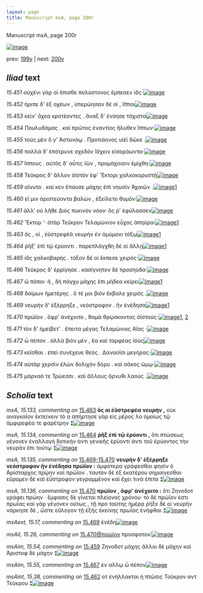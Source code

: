 ```yaml
---
layout: page
title: Manuscript msA, page 200r
---
```


Manuscript msA, page 200r

[![image](http://www.homermultitext.org/iipsrv?OBJ=IIP,1.0&FIF=/project/homer/pyramidal/deepzoom/hmt/vaimg/2017a/VA200RN_0371.tif&WID=100&CVT=JPEG)](http://www.homermultitext.org/ict2/?urn=urn:cite2:hmt:vaimg.2017a:VA200RN_0371)

prev:  [199v](../199v/) | next:  [200v](../200v/)

## *Iliad* text

*15.451* <a id="15.451"/> αὐχένι γάρ οἱ ὄπισθε πολύστονος ἔμπεσεν ἰ̈ός·[![image](http://www.homermultitext.org/iipsrv?OBJ=IIP,1.0&FIF=/project/homer/pyramidal/deepzoom/hmt/vaimg/2017a/VA200RN_0371.tif&RGN=0.168,0.1983,0.398,0.0338&WID=1000&CVT=JPEG)](http://www.homermultitext.org/ict2/?urn=urn:cite2:hmt:vaimg.2017a:VA200RN_0371@0.168,0.1983,0.398,0.0338)

*15.452* <a id="15.452"/> ήριπε δ' ἐξ οχέων , ὑπερώησαν δέ οἱ , ἵ̈πποι[![image](http://www.homermultitext.org/iipsrv?OBJ=IIP,1.0&FIF=/project/homer/pyramidal/deepzoom/hmt/vaimg/2017a/VA200RN_0371.tif&RGN=0.169,0.2209,0.361,0.0338&WID=1000&CVT=JPEG)](http://www.homermultitext.org/ict2/?urn=urn:cite2:hmt:vaimg.2017a:VA200RN_0371@0.169,0.2209,0.361,0.0338)

*15.453* <a id="15.453"/> κεὶν' ὄχεα κροτέοντες . ἄναξ δ' ἐνόησε τάχιστα[![image](http://www.homermultitext.org/iipsrv?OBJ=IIP,1.0&FIF=/project/homer/pyramidal/deepzoom/hmt/vaimg/2017a/VA200RN_0371.tif&RGN=0.172,0.2397,0.414,0.0338&WID=1000&CVT=JPEG)](http://www.homermultitext.org/ict2/?urn=urn:cite2:hmt:vaimg.2017a:VA200RN_0371@0.172,0.2397,0.414,0.0338)

*15.454* <a id="15.454"/> Πουλυδάμας . καὶ πρῶτος ἐναντίος ἤλυθεν ἵππων·[![image](http://www.homermultitext.org/iipsrv?OBJ=IIP,1.0&FIF=/project/homer/pyramidal/deepzoom/hmt/vaimg/2017a/VA200RN_0371.tif&RGN=0.169,0.26,0.427,0.0338&WID=1000&CVT=JPEG)](http://www.homermultitext.org/ict2/?urn=urn:cite2:hmt:vaimg.2017a:VA200RN_0371@0.169,0.26,0.427,0.0338)

*15.455* <a id="15.455"/> τοὺς μὲν ὅ γ' Ἀστυνόῳ . Προτιάονος υἱέϊ δῶκε .[![image](http://www.homermultitext.org/iipsrv?OBJ=IIP,1.0&FIF=/project/homer/pyramidal/deepzoom/hmt/vaimg/2017a/VA200RN_0371.tif&RGN=0.167,0.2772,0.405,0.0293&WID=1000&CVT=JPEG)](http://www.homermultitext.org/ict2/?urn=urn:cite2:hmt:vaimg.2017a:VA200RN_0371@0.167,0.2772,0.405,0.0293)

*15.456* <a id="15.456"/> πολλὰ δ' ἐπότρυνε σχεδὸν ἴ̈σχειν εἰσορόωντα·[![image](http://www.homermultitext.org/iipsrv?OBJ=IIP,1.0&FIF=/project/homer/pyramidal/deepzoom/hmt/vaimg/2017a/VA200RN_0371.tif&RGN=0.166,0.2975,0.405,0.0293&WID=1000&CVT=JPEG)](http://www.homermultitext.org/ict2/?urn=urn:cite2:hmt:vaimg.2017a:VA200RN_0371@0.166,0.2975,0.405,0.0293)

*15.457* <a id="15.457"/> ἵππους . αὐτὸς δ' αὖτις ἰ̈ὼν , προμάχοισιν ἐμίχθη·[![image](http://www.homermultitext.org/iipsrv?OBJ=IIP,1.0&FIF=/project/homer/pyramidal/deepzoom/hmt/vaimg/2017a/VA200RN_0371.tif&RGN=0.166,0.3156,0.421,0.0346&WID=1000&CVT=JPEG)](http://www.homermultitext.org/ict2/?urn=urn:cite2:hmt:vaimg.2017a:VA200RN_0371@0.166,0.3156,0.421,0.0346)

*15.458* <a id="15.458"/> Τεῦκρος δ' ἄλλον ὀϊστὸν ἐφ' Ἕκτορι χαλκοκορυστῇ[![image](http://www.homermultitext.org/iipsrv?OBJ=IIP,1.0&FIF=/project/homer/pyramidal/deepzoom/hmt/vaimg/2017a/VA200RN_0371.tif&RGN=0.165,0.3351,0.417,0.0323&WID=1000&CVT=JPEG)](http://www.homermultitext.org/ict2/?urn=urn:cite2:hmt:vaimg.2017a:VA200RN_0371@0.165,0.3351,0.417,0.0323)

*15.459* <a id="15.459"/> αἴνυτο . καί κεν ἔπαυσε μάχης ἐπὶ νηυσὶν Ἀχαιῶν .[![image](http://www.homermultitext.org/iipsrv?OBJ=IIP,1.0&FIF=/project/homer/pyramidal/deepzoom/hmt/vaimg/2017a/VA200RN_0371.tif&RGN=0.168,0.3546,0.423,0.0323&WID=1000&CVT=JPEG)](http://www.homermultitext.org/ict2/?urn=urn:cite2:hmt:vaimg.2017a:VA200RN_0371@0.168,0.3546,0.423,0.0323)[1](#msAim_15.54)

*15.460* <a id="15.460"/> εἴ μιν ἀριστεύοντα βαλὼν , ἐξείλετο θυμόν·[![image](http://www.homermultitext.org/iipsrv?OBJ=IIP,1.0&FIF=/project/homer/pyramidal/deepzoom/hmt/vaimg/2017a/VA200RN_0371.tif&RGN=0.169,0.3742,0.377,0.0301&WID=1000&CVT=JPEG)](http://www.homermultitext.org/ict2/?urn=urn:cite2:hmt:vaimg.2017a:VA200RN_0371@0.169,0.3742,0.377,0.0301)

*15.461* <a id="15.461"/> ἀλλ' οὐ λῆθε Διὸς πυκινὸν νόον· ὅς ῥ' ἐφύλασσεν[![image](http://www.homermultitext.org/iipsrv?OBJ=IIP,1.0&FIF=/project/homer/pyramidal/deepzoom/hmt/vaimg/2017a/VA200RN_0371.tif&RGN=0.167,0.3914,0.399,0.0331&WID=1000&CVT=JPEG)](http://www.homermultitext.org/ict2/?urn=urn:cite2:hmt:vaimg.2017a:VA200RN_0371@0.167,0.3914,0.399,0.0331)

*15.462* <a id="15.462"/> Ἕκτορ '· ἀτὰρ Τεῦκρον Τελαμώνιον εὖχος ἀπηύρα·[![image](http://www.homermultitext.org/iipsrv?OBJ=IIP,1.0&FIF=/project/homer/pyramidal/deepzoom/hmt/vaimg/2017a/VA200RN_0371.tif&RGN=0.166,0.4095,0.423,0.0346&WID=1000&CVT=JPEG)](http://www.homermultitext.org/ict2/?urn=urn:cite2:hmt:vaimg.2017a:VA200RN_0371@0.166,0.4095,0.423,0.0346)[1](#msAint_15.38)

*15.463* <a id="15.463"/> ὅς , οἱ , ἐϋστρεφέᾰ νευρὴν ἐν ἀμύμονι τόξῳ[![image](http://www.homermultitext.org/iipsrv?OBJ=IIP,1.0&FIF=/project/homer/pyramidal/deepzoom/hmt/vaimg/2017a/VA200RN_0371.tif&RGN=0.168,0.4282,0.397,0.0346&WID=1000&CVT=JPEG)](http://www.homermultitext.org/ict2/?urn=urn:cite2:hmt:vaimg.2017a:VA200RN_0371@0.168,0.4282,0.397,0.0346)[1](#msA_15.133)

*15.464* <a id="15.464"/> ῥῆξ' ἐπὶ τῷ ἐρύοντι . παρεπλάγχθη δέ οἱ ἄλλῃ[![image](http://www.homermultitext.org/iipsrv?OBJ=IIP,1.0&FIF=/project/homer/pyramidal/deepzoom/hmt/vaimg/2017a/VA200RN_0371.tif&RGN=0.166,0.4455,0.39,0.0316&WID=1000&CVT=JPEG)](http://www.homermultitext.org/ict2/?urn=urn:cite2:hmt:vaimg.2017a:VA200RN_0371@0.166,0.4455,0.39,0.0316)[1](#msA_15.134)

*15.465* <a id="15.465"/> ἰ̈ὸς χαλκοβαρὴς . τόξον δέ οἱ ἔκπεσε χειρός·[![image](http://www.homermultitext.org/iipsrv?OBJ=IIP,1.0&FIF=/project/homer/pyramidal/deepzoom/hmt/vaimg/2017a/VA200RN_0371.tif&RGN=0.166,0.4666,0.396,0.0316&WID=1000&CVT=JPEG)](http://www.homermultitext.org/ict2/?urn=urn:cite2:hmt:vaimg.2017a:VA200RN_0371@0.166,0.4666,0.396,0.0316)

*15.466* <a id="15.466"/> Τεῦκρος δ' ἐρρίγησε . κασίγνητον δὲ προσηύδα·[![image](http://www.homermultitext.org/iipsrv?OBJ=IIP,1.0&FIF=/project/homer/pyramidal/deepzoom/hmt/vaimg/2017a/VA200RN_0371.tif&RGN=0.162,0.4861,0.416,0.0301&WID=1000&CVT=JPEG)](http://www.homermultitext.org/ict2/?urn=urn:cite2:hmt:vaimg.2017a:VA200RN_0371@0.162,0.4861,0.416,0.0301)

*15.467* <a id="15.467"/> ὢ πόποι· ῆ , δὴ πάγχυ μάχης ἐπι μήδεα κείρει[![image](http://www.homermultitext.org/iipsrv?OBJ=IIP,1.0&FIF=/project/homer/pyramidal/deepzoom/hmt/vaimg/2017a/VA200RN_0371.tif&RGN=0.162,0.5041,0.404,0.0316&WID=1000&CVT=JPEG)](http://www.homermultitext.org/ict2/?urn=urn:cite2:hmt:vaimg.2017a:VA200RN_0371@0.162,0.5041,0.404,0.0316)[1](#msAim_15.55)

*15.468* <a id="15.468"/> δαίμων ἡμετέρης . ὅ τέ μοι βιὸν ἔκβαλε χειρὸς .[![image](http://www.homermultitext.org/iipsrv?OBJ=IIP,1.0&FIF=/project/homer/pyramidal/deepzoom/hmt/vaimg/2017a/VA200RN_0371.tif&RGN=0.163,0.5244,0.419,0.0338&WID=1000&CVT=JPEG)](http://www.homermultitext.org/ict2/?urn=urn:cite2:hmt:vaimg.2017a:VA200RN_0371@0.163,0.5244,0.419,0.0338)

*15.469* <a id="15.469"/> νευρὴν δ' ἐξέρρηξε , νεόστροφον . ἣν ἐνέδησα[![image](http://www.homermultitext.org/iipsrv?OBJ=IIP,1.0&FIF=/project/homer/pyramidal/deepzoom/hmt/vaimg/2017a/VA200RN_0371.tif&RGN=0.163,0.5424,0.419,0.0338&WID=1000&CVT=JPEG)](http://www.homermultitext.org/ict2/?urn=urn:cite2:hmt:vaimg.2017a:VA200RN_0371@0.163,0.5424,0.419,0.0338)[1](#msAext_15.17)

*15.470* <a id="15.470"/> πρώϊον . ὄφρ' ἀνέχοιτο , θαμὰ θρῴσκοντας ὀϊστούς·[![image](http://www.homermultitext.org/iipsrv?OBJ=IIP,1.0&FIF=/project/homer/pyramidal/deepzoom/hmt/vaimg/2017a/VA200RN_0371.tif&RGN=0.161,0.5627,0.443,0.0308&WID=1000&CVT=JPEG)](http://www.homermultitext.org/ict2/?urn=urn:cite2:hmt:vaimg.2017a:VA200RN_0371@0.161,0.5627,0.443,0.0308)[1](#msAil_15.26), [2](#msA_15.136)

*15.471* <a id="15.471"/> τὸν δ' ἠμείβετ' . ἔπειτα μέγας Τελαμώνιος Αἴας ·[![image](http://www.homermultitext.org/iipsrv?OBJ=IIP,1.0&FIF=/project/homer/pyramidal/deepzoom/hmt/vaimg/2017a/VA200RN_0371.tif&RGN=0.16,0.5808,0.429,0.0316&WID=1000&CVT=JPEG)](http://www.homermultitext.org/ict2/?urn=urn:cite2:hmt:vaimg.2017a:VA200RN_0371@0.16,0.5808,0.429,0.0316)

*15.472* <a id="15.472"/> ὦ πέπον . ἀλλὰ βιὸν μὲν , ἔα καὶ ταρφέας ἰ̈οὺς[![image](http://www.homermultitext.org/iipsrv?OBJ=IIP,1.0&FIF=/project/homer/pyramidal/deepzoom/hmt/vaimg/2017a/VA200RN_0371.tif&RGN=0.16,0.5995,0.416,0.0308&WID=1000&CVT=JPEG)](http://www.homermultitext.org/ict2/?urn=urn:cite2:hmt:vaimg.2017a:VA200RN_0371@0.16,0.5995,0.416,0.0308)

*15.473* <a id="15.473"/> κεῖσθαι . ἐπεὶ συνέχευε θεὸς . Δαναοῖσι μεγήρας·[![image](http://www.homermultitext.org/iipsrv?OBJ=IIP,1.0&FIF=/project/homer/pyramidal/deepzoom/hmt/vaimg/2017a/VA200RN_0371.tif&RGN=0.16,0.6168,0.416,0.0308&WID=1000&CVT=JPEG)](http://www.homermultitext.org/ict2/?urn=urn:cite2:hmt:vaimg.2017a:VA200RN_0371@0.16,0.6168,0.416,0.0308)

*15.474* <a id="15.474"/> αὐτὰρ χερσὶν ἑλὼν δολιχὸν δόρυ . καὶ σάκος ὤμῳ·[![image](http://www.homermultitext.org/iipsrv?OBJ=IIP,1.0&FIF=/project/homer/pyramidal/deepzoom/hmt/vaimg/2017a/VA200RN_0371.tif&RGN=0.159,0.6334,0.428,0.0346&WID=1000&CVT=JPEG)](http://www.homermultitext.org/ict2/?urn=urn:cite2:hmt:vaimg.2017a:VA200RN_0371@0.159,0.6334,0.428,0.0346)

*15.475* <a id="15.475"/> μάρναό τε Τρώεσσι . καὶ ἄλλους ὄρνυθι λαούς .[![image](http://www.homermultitext.org/iipsrv?OBJ=IIP,1.0&FIF=/project/homer/pyramidal/deepzoom/hmt/vaimg/2017a/VA200RN_0371.tif&RGN=0.163,0.6536,0.378,0.0338&WID=1000&CVT=JPEG)](http://www.homermultitext.org/ict2/?urn=urn:cite2:hmt:vaimg.2017a:VA200RN_0371@0.163,0.6536,0.378,0.0338)

## *Scholia* text

*msA, 15.133, commenting on* [15.463](#15.463)  <a id="msA_15.133"/> **ὅς οἱ ἐϋστρεφέα νευρὴν ,** οὐκ αναγκαῖον ἐκτείνειν τὸ α ἀπήρτησε γὰρ εἰς μέρος λο ὁμοίως τῷ ἀμφιρεφέα τε φαρέτρην ⁑[![image](http://www.homermultitext.org/iipsrv?OBJ=IIP,1.0&FIF=/project/homer/pyramidal/deepzoom/hmt/vaimg/2017a/VA200RN_0371.tif&RGN=0.576,0.435,0.202,0.0473&WID=1000&CVT=JPEG)](http://www.homermultitext.org/ict2/?urn=urn:cite2:hmt:vaimg.2017a:VA200RN_0371@0.576,0.435,0.202,0.0473)

*msA, 15.134, commenting on* [15.464](#15.464)  <a id="msA_15.134"/> **ῥῆξ ἐπὶ τῷ ἐρύοντι ,** ὅτι πτώσεως γέγονεν ἐναλλαγὴ δοτικὴν ἀντι γενικῆς ἐρύοντι ἀντι τοῦ ἐρύοντος τὴν νευρὰν ἐπι τούτῳ ⁑[![image](http://www.homermultitext.org/iipsrv?OBJ=IIP,1.0&FIF=/project/homer/pyramidal/deepzoom/hmt/vaimg/2017a/VA200RN_0371.tif&RGN=0.573,0.4726,0.202,0.0428&WID=1000&CVT=JPEG)](http://www.homermultitext.org/ict2/?urn=urn:cite2:hmt:vaimg.2017a:VA200RN_0371@0.573,0.4726,0.202,0.0428)

*msA, 15.135, commenting on* [15.469-15.470](#15.469-15.470)  <a id="msA_15.135"/> **νευρὴν δ' ἐξέρρηξε νεόστροφον ἣν ἐνέδησα πρώϊον :** ἀμφότερα γράφεσθαι φησὶν ὁ Ἀρίσταρχος πρῴην καὶ πρώϊον . ταυτὸν δὲ ἐξ ἑκατέρου σημαίνεσθαι· εὕρομεν δὲ καὶ ἐΰστροφον γεγραμμένον καὶ ἔχει τινὰ ἐπιτα ⁑[![image](http://www.homermultitext.org/iipsrv?OBJ=IIP,1.0&FIF=/project/homer/pyramidal/deepzoom/hmt/vaimg/2017a/VA200RN_0371.tif&RGN=0.585,0.5147,0.217,0.0834&WID=1000&CVT=JPEG)](http://www.homermultitext.org/ict2/?urn=urn:cite2:hmt:vaimg.2017a:VA200RN_0371@0.585,0.5147,0.217,0.0834)

*msA, 15.136, commenting on* [15.470](#15.470)  <a id="msA_15.136"/> **πρώϊον , ὄφρ' ἀνέχοιτο :** ὅτι Ζηνοδοτ γράφει πρώην · ἔμφασις δὲ γίνεται πλείονος χρόνου· τὸ δὲ πρώϊον ἐστι πρωΐας καὶ γὰρ γέγονεν οὑτως , τῇ προ ταύτης ἡμέρᾳ ῥῆξε δέ οἱ νευρὴν νάρκησε δὲ , ὥστε εὔλογον τῇ ἑξῆς ἐκείνης πρωΐας ἐνῆφθαι ⁑[![image](http://www.homermultitext.org/iipsrv?OBJ=IIP,1.0&FIF=/project/homer/pyramidal/deepzoom/hmt/vaimg/2017a/VA200RN_0371.tif&RGN=0.584,0.592,0.199,0.0917&WID=1000&CVT=JPEG)](http://www.homermultitext.org/ict2/?urn=urn:cite2:hmt:vaimg.2017a:VA200RN_0371@0.584,0.592,0.199,0.0917)

*msAext, 15.17, commenting on* [15.469](#15.469)  <a id="msAext_15.17"/> ἐνέδη[![image](http://www.homermultitext.org/iipsrv?OBJ=IIP,1.0&FIF=/project/homer/pyramidal/deepzoom/hmt/vaimg/2017a/VA200RN_0371.tif&RGN=0.815,0.544,0.037,0.0195&WID=1000&CVT=JPEG)](http://www.homermultitext.org/ict2/?urn=urn:cite2:hmt:vaimg.2017a:VA200RN_0371@0.815,0.544,0.037,0.0195)

*msAil, 15.26, commenting on* [15.470@πρώϊον](#15.470@πρώϊον)  <a id="msAil_15.26"/> προσφατον⁚[![image](http://www.homermultitext.org/iipsrv?OBJ=IIP,1.0&FIF=/project/homer/pyramidal/deepzoom/hmt/vaimg/2017a/VA200RN_0371.tif&RGN=0.174,0.5597,0.056,0.018&WID=1000&CVT=JPEG)](http://www.homermultitext.org/ict2/?urn=urn:cite2:hmt:vaimg.2017a:VA200RN_0371@0.174,0.5597,0.056,0.018)

*msAim, 15.54, commenting on* [15.459](#15.459)  <a id="msAim_15.54"/> Ζηνοδοτ μάχης ἄλλοι δὲ μάχην καὶ Ἀριστοφ δὲ μάχην ⁑[![image](http://www.homermultitext.org/iipsrv?OBJ=IIP,1.0&FIF=/project/homer/pyramidal/deepzoom/hmt/vaimg/2017a/VA200RN_0371.tif&RGN=0.578,0.3621,0.064,0.0436&WID=1000&CVT=JPEG)](http://www.homermultitext.org/ict2/?urn=urn:cite2:hmt:vaimg.2017a:VA200RN_0371@0.578,0.3621,0.064,0.0436)

*msAim, 15.55, commenting on* [15.467](#15.467)  <a id="msAim_15.55"/> ἐν αλλῳ ὦ πέπον[![image](http://www.homermultitext.org/iipsrv?OBJ=IIP,1.0&FIF=/project/homer/pyramidal/deepzoom/hmt/vaimg/2017a/VA200RN_0371.tif&RGN=0.552,0.5071,0.04,0.0225&WID=1000&CVT=JPEG)](http://www.homermultitext.org/ict2/?urn=urn:cite2:hmt:vaimg.2017a:VA200RN_0371@0.552,0.5071,0.04,0.0225)

*msAint, 15.38, commenting on* [15.462](#15.462)  <a id="msAint_15.38"/> οτ ἐνήλλακται ἡ πτῶσις Τοῦκρον αντ Τεύκρου ⁑[![image](http://www.homermultitext.org/iipsrv?OBJ=IIP,1.0&FIF=/project/homer/pyramidal/deepzoom/hmt/vaimg/2017a/VA200RN_0371.tif&RGN=0.091,0.4155,0.079,0.0376&WID=1000&CVT=JPEG)](http://www.homermultitext.org/ict2/?urn=urn:cite2:hmt:vaimg.2017a:VA200RN_0371@0.091,0.4155,0.079,0.0376)